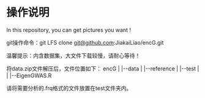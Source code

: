 # 操作说明

In this repository, you can get pictures you want !

git操作命令：git LFS clone git@github.com:JiakaiLiao/encG.git

温馨提示：内含数据集，大文件下载较慢，请耐心等待！

将data.zip文件解压后，文件位置如下：
encG
|
|--data
|    |--reference
|    |--test
|
|
|--EigenGWAS.R

请将需要分析的.frq格式的文件放置在test文件夹内。
